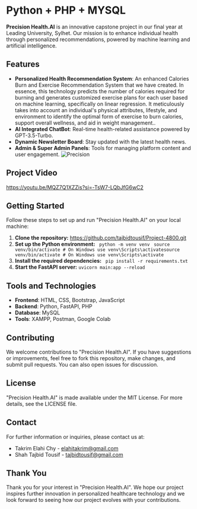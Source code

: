 # Python + PHP + MYSQL 

**Precision Health.AI** is an innovative capstone project in our final year at Leading University, Sylhet. Our mission is to enhance individual health through personalized recommendations, powered by machine learning and artificial intelligence.

## Features

- **Personalized Health Recommendation System**: An enhanced Calories Burn and Exercise Recommendation System that we have created. In essence, this technology predicts the number of calories required for burning and generates customized exercise plans for each user based on machine learning, specifically on linear regression. 
It meticulously takes into account an individual's physical attributes, lifestyle, and environment to identify the optimal form of exercise to burn calories, support overall wellness, and aid in weight management..
- **AI Integrated ChatBot**: Real-time health-related assistance powered by GPT-3.5-Turbo.
- **Dynamic Newsletter Board**: Stay updated with the latest health news.
- **Admin & Super Admin Panels**: Tools for managing platform content and user engagement.
![Precision](https://github.com/takrimchy/Project-4800/assets/83010929/9597bc6b-af35-41f9-890a-63a518f64306)

## Project Video

https://youtu.be/MQZ7Q1XZZis?si=-TsW7-LQbJfG6wC2

## Getting Started

Follow these steps to set up and run "Precision Health.AI" on your local machine:

1. **Clone the repository:**
    https://github.com/tajbidtousif/Project-4800.git
2. **Set up the Python environment:**
   ```  python -m venv venv ```
   ```  source venv/bin/activate # On Windows use venv\Scripts\activatesource venv/bin/activate # On Windows use venv\Scripts\activate ```
3. **Install the required dependencies:**
   ```  pip install -r requirements.txt ```
4. **Start the FastAPI server:**
    ``` uvicorn main:app --reload ```

## Tools and Technologies

- **Frontend**: HTML, CSS, Bootstrap, JavaScript
- **Backend**: Python, FastAPI, PHP
- **Database**: MySQL
- **Tools**: XAMPP, Postman, Google Colab

## Contributing

We welcome contributions to "Precision Health.AI". If you have suggestions or improvements, feel free to fork this repository, make changes, and submit pull requests. You can also open issues for discussion.

## License

"Precision Health.AI" is made available under the MIT License. For more details, see the LICENSE file.

## Contact

For further information or inquiries, please contact us at:

- Takrim Elahi Chy - elahitakrim@gmail.com
- Shah Tajbid Tousif - tajbidtousif@gmail.com

## Thank You

Thank you for your interest in "Precision Health.AI". We hope our project inspires further innovation in personalized healthcare technology and we look forward to seeing how our project evolves with your contributions.

   


